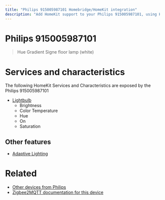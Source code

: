 ```yaml
---
title: "Philips 915005987101 Homebridge/HomeKit integration"
description: "Add HomeKit support to your Philips 915005987101, using Homebridge, Zigbee2MQTT and homebridge-z2m."
---
```

<!---
This file has been GENERATED using src/docgen/docgen.ts
DO NOT EDIT THIS FILE MANUALLY!
-->
# Philips 915005987101
> Hue Gradient Signe floor lamp (white)


# Services and characteristics
The following HomeKit Services and Characteristics are exposed by
the Philips 915005987101

* [Lightbulb](../../light.md)
  * Brightness
  * Color Temperature
  * Hue
  * On
  * Saturation

## Other features
* [Adaptive Lighting](../../light.md)

# Related
* [Other devices from Philips](../index.md#philips)
* [Zigbee2MQTT documentation for this device](https://www.zigbee2mqtt.io/devices/915005987101.html)